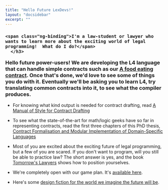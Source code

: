 ```yaml
---
title: "Hello Future LexDevs!"
layout: "docsidebar"
excerpt: ""
---
```

<div class="block-callout block-show-callout  type-info block-show-callout  type-info ng-valid" type="section.type" ng-model="section.data">
  <h3>
      <i class="fa fa-info-circle on" title="Info"></i>
          <i class="fa fa-exclamation-circle " title="Warning"></i>
	      <i class="fa fa-exclamation-triangle " title="Danger"></i>
	          <i class="fa fa-check-square " title="Success"></i>

    <span class="ng-binding">I'm a law-student or lawyer who wants to learn more about the exciting world of legal programming!  What do I do?</span>
      </h3>

  <div marked="data.body" class="ng-isolate-scope"><p>Hello future power-users!  We are developing the L4 language that can handle simple contracts such as our <a href="/v1.0/blog/a-food-eating-contract">A food eating contract</a>.  Once that's done, we'd love to see some of things you do with it.  Eventually we'll be asking you to learn L4, try translating common contracts into it, to see what the compiler produces.</p>
  </div>
  </div>
  
* For knowing what kind output is needed for contract drafting, read [A Manual of Style for Contract Drafting](http://www.adamsdrafting.com/writing/mscd/)

* To see what the state-of-the-art for math/logic geeks have so far in representing contracts, read the first three chapters of this PhD thesis, [Contract Formalisation and Modular Implementation of Domain-Specific Languages](https://drive.google.com/file/d/0BxOaYa8pqqSwbl9GMWtwVU5HSFU/view)

* Most of you are excited about the exciting future of legal programming, but a few of you are scared.   If you don't want to program, will you still be able to practice law?  The short answer is yes, and the book [Tomorrow's Lawyers](https://www.amazon.com/Tomorrows-Lawyers-Introduction-Your-Future/dp/019966806X) shows how to position yourselves.

* We're completely open with our game plan.  It's [available here](https://legalese.com/v1.0/page/future).

* Here's some [design fiction for the world we imagine the future will be](https://github.com/legalese/legalese.com/blob/dbddd095a637eba65edd6217a80c33dc5671ab4f/doc/designfiction.org).
